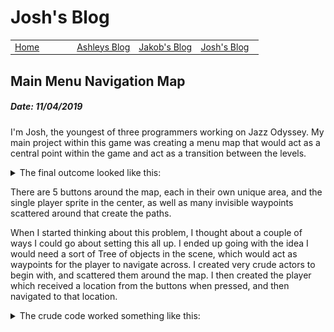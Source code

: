 # Josh's Blog
 
 <!-- Nav -->
<table style="border:0px none;" width="100%">
	<tr>
		<td width="25%"> <a href="index.html"> Home </a> </td>
		<td width="25%"> <a href="amsBlog.html">Ashleys Blog</a> </td>
		<td width="25%"> <a href="jakobBlog.html">Jakob's Blog</a> </td>
		<td width="25%"> <a href="joshBlog.html">Josh's Blog</a> </td>
	</tr>
</table>

<!-- Main Content -->

## Main Menu Navigation Map
##### Date: 11/04/2019

I'm Josh, the youngest of three programmers working on Jazz Odyssey. My main project within this game was creating a menu map that would act as a central point within the game and act as a transition between the levels.

<details><summary> The final outcome looked like this: </summary>
<p> <img src="./Images/Jonch/map.PNG"> </p> </details>

There are 5 buttons around the map, each in their own unique area, and the single player sprite in the center, as well as many invisible waypoints scattered around that create the paths.

When I started thinking about this problem, I thought about a couple of ways I could go about setting this all up. I ended up going with the idea I would need a sort of Tree of objects in the scene, which would act as waypoints for the player to navigate across.
I created very crude actors to begin with, and scattered them around the map. I then created the player which received a location from the buttons when pressed, and then navigated to that location.
<details><summary>The crude code worked something like this:</summary>
<p> 
```
// BUTTON // 
when button clicked:
	get location of self,
	send location to player object.
	
	
// PLAYER OBJECT //
loop forever:
	wait until a location is received WHEN I'm not busy,
	set self to busy,
	travel to location that was received,
	set self to NOT busy,
```
</p></details>

I very quickly scrapped this, as it was not expandable whatsoever and was mainly a proof of concept for my team.

Now onto making this expandable, I had little idea as to what I could do.
I thought up a new solution, and it was by ditching the old button all together and creating two different types of buttons. I started with a base class that would have both the buttons derive from it, the base class contained any shared property that was between them, at the time this was just a boolean that stored whether the button could be clicked or not.
I then derived the two button types from the base, Head and Leaf, basing it on the Tree data structure. The leaves where relatively simple, they could store an object that was in front of them, and when clicked, would first check if it was allowed to be clicked before sending its location to the object in front of it. If the object was another leaf, the next leaf would add its location to an array, and send the array forwards. The process repeated until the array of locations would be received by the Head.
When the Head received the array, it sent it the the Player object and it moved across the map according to the array.
 












